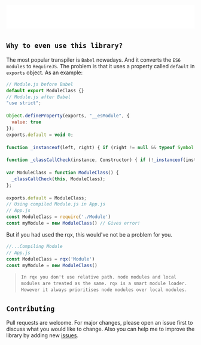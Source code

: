 <img src="header.svg">

## `Why to even use this library?`
The most popular transpiler is `Babel` nowadays. And it converts the `ES6 modules` to `RequireJS`. The problem is that it uses a property called `default` in `exports` object. As an example:
```js
// Module.js before Babel
default export ModuleClass {}
// Module.js after Babel
"use strict";

Object.defineProperty(exports, "__esModule", {
  value: true
});
exports.default = void 0;

function _instanceof(left, right) { if (right != null && typeof Symbol !== "undefined" && right[Symbol.hasInstance]) { return !!right[Symbol.hasInstance](left); } else { return left instanceof right; } }

function _classCallCheck(instance, Constructor) { if (!_instanceof(instance, Constructor)) { throw new TypeError("Cannot call a class as a function"); } }

var ModuleClass = function ModuleClass() {
  _classCallCheck(this, ModuleClass);
};

exports.default = ModuleClass;
// Using compiled Module.js in App.js
// App.js
const ModuleClass = require('./Module')
const myModule = new ModuleClass() // Gives error!
```
But if you had used the rqx, this would've not be a problem for you.
```js
//...Compiling Module
// App.js
const ModuleClass = rqx('Module')
const myModule = new ModuleClass()
```
> `In rqx you don't use relative path. node modules and local modules are treated as the same. rqx is a smart module loader. However it always prioritises node modules over local modules.`

## `Contributing`
Pull requests are welcome. For major changes, please open an issue first to discuss what you would like to change. Also you can help me to improve the library by adding new [issues](https://github.com/MuhammedBeraKoc/rqx/issues).